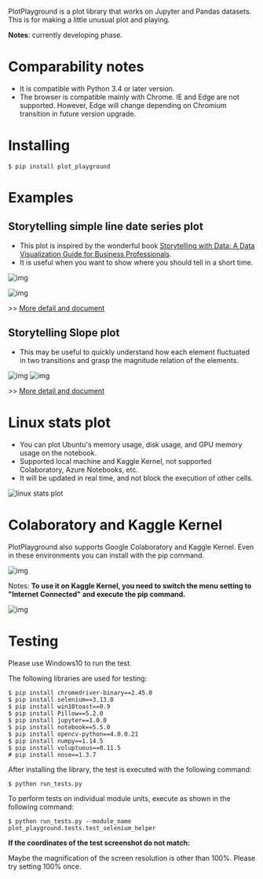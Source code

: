 PlotPlayground is a plot library that works on Jupyter and Pandas datasets. This is for making a little unusual plot and playing.

**Notes**: currently developing phase.

# Comparability notes

- It is compatible with Python 3.4 or later version.
- The browser is compatible mainly with Chrome. IE and Edge are not supported. However, Edge will change depending on Chromium transition in future version upgrade.

# Installing

```
$ pip install plot_playground
```

# Examples

## Storytelling simple line date series plot

- This plot is inspired by the wonderful book [Storytelling with Data: A Data Visualization Guide for Business Professionals](https://www.amazon.com/Storytelling-Data-Visualization-Business-Professionals/dp/1119002257/).
- It is useful when you want to show where you should tell in a short time.

![img](https://github.com/simon-ritchie/plot_playground/blob/master/documents/readme/storytelling_simple_line_date_series_plot_white.png)

![img](https://github.com/simon-ritchie/plot_playground/blob/master/documents/readme/storytelling_simple_line_date_series_plot_black.png)

\>\> [More defail and document](https://nbviewer.jupyter.org/github/simon-ritchie/plot_playground/blob/master/documents/storytelling_simple_line_date_series_plot/document.html)

## Storytelling Slope plot

- This may be useful to quickly understand how each element fluctuated in two transitions and grasp the magnitude relation of the elements.

![img](https://github.com/simon-ritchie/plot_playground/blob/master/documents/readme/storytelling_slope_plot_white.png)
![img](https://github.com/simon-ritchie/plot_playground/blob/master/documents/readme/storytelling_slope_plot_black.png)

\>\> [More detail and document](https://nbviewer.jupyter.org/github/simon-ritchie/plot_playground/blob/master/documents/storytelling_slope_plot/document.html)

# Linux stats plot

- You can plot Ubuntu's memory usage, disk usage, and GPU memory usage on the notebook.
- Supported local machine and Kaggle Kernel, not supported Colaboratory, Azure Notebooks, etc.
- It will be updated in real time, and not block the execution of other cells.

![linux stats plot](https://github.com/simon-ritchie/plot_playground/blob/master/documents/readme/stats_linux_stats_plot.png)

# Colaboratory and Kaggle Kernel

PlotPlayground also supports Google Colaboratory and Kaggle Kernel. Even in these environments you can install with the pip command.

![img](https://github.com/simon-ritchie/plot_playground/blob/master/documents/readme/on_google_colab.png)

Notes: **To use it on Kaggle Kernel, you need to switch the menu setting to "Internet Connected" and execute the pip command.**

![img](https://github.com/simon-ritchie/plot_playground/blob/master/documents/readme/on_kaggle_kernel.png)

# Testing

Please use Windows10 to run the test.

The following libraries are used for testing:

```
$ pip install chromedriver-binary==2.45.0
$ pip install selenium==3.13.0
$ pip install win10toast==0.9
$ pip install Pillow==5.2.0
$ pip install jupyter==1.0.0
$ pip install notebook==5.5.0
$ pip install opencv-python==4.0.0.21
$ pip install numpy==1.14.5
$ pip install voluptuous==0.11.5
# pip install nose==1.3.7
```

After installing the library, the test is executed with the following command:

```
$ python run_tests.py
```

To perform tests on individual module units, execute as shown in the following command:

```
$ python run_tests.py --module_name plot_playground.tests.test_selenium_helper
```

**If the coordinates of the test screenshot do not match:**

Maybe the magnification of the screen resolution is other than 100%. Please try setting 100% once.
